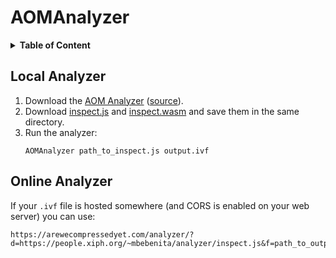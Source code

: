 # AOMAnalyzer

<details>
<summary><b>Table of Content</b></summary>

- [Local Analyzer](#local-analyzer)
- [Online Analyzer](#online-analyzer)
</details>

## Local Analyzer

1. Download the [AOM Analyzer](http://aomanalyzer.org) ([source](https://github.com/xiph/aomanalyzer)).
2. Download [inspect.js](https://people.xiph.org/~mbebenita/analyzer/inspect.js) and [inspect.wasm](https://people.xiph.org/~mbebenita/analyzer/inspect.wasm) and save them in the same directory.
3. Run the analyzer:
   ```
   AOMAnalyzer path_to_inspect.js output.ivf
   ```

## Online Analyzer

If your `.ivf` file is hosted somewhere (and CORS is enabled on your web server) you can use:

```
https://arewecompressedyet.com/analyzer/?d=https://people.xiph.org/~mbebenita/analyzer/inspect.js&f=path_to_output.ivf
```